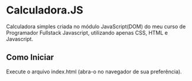 # Calculadora.JS

Calculadora simples criada no módulo JavaScript(DOM) do meu curso de Programador Fullstack Javascript, utilizando apenas CSS, HTML e Javascript.

## Como Iniciar

Execute o arquivo index.html (abra-o no navegador de sua preferência).
